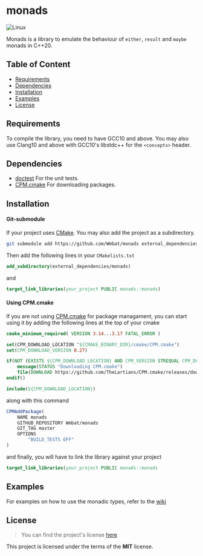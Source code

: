 # monads

![Linux](https://github.com/Wmbat/monads/workflows/Linux/badge.svg)

Monads is a library to emulate the behaviour of `either`, `result` and `maybe` monads in C++20.

## Table of Content
* [Requirements](#requirements)
* [Dependencies](#dependencies)
* [Installation](#installation)
* [Examples](#examples)
* [License](#license)

## Requirements

To compile the library, you need to have GCC10 and above. You may also use Clang10 and above with GCC10's libstdc++ for
the `<concepts>` header.

## Dependencies

* [doctest](https://github.com/onqtam/doctest) For the unit tests.
* [CPM.cmake](https://github.com/TheLartians/CPM.cmake) For downloading packages.

## Installation

#### Git-submodule

If your project uses [CMake](https://cmake.org/). You may also add the project as a subdirectory.
```sh
git submodule add https://github.com/Wmbat/monads external_dependencies
```

Then add the following lines in your `CMakelists.txt`
```cmake
add_subdirectory(external_dependencies/monads)
```

and
```cmake
target_link_libraries(your_project PUBLIC monads::monads)
```

#### Using CPM.cmake

If you are not using [CPM.cmake](https://github.com/TheLartians/CPM.cmake) for package managament, you can start using
it by adding the following lines at the top of your cmake 
```cmake
cmake_minimum_required( VERSION 3.14...3.17 FATAL_ERROR )

set(CPM_DOWNLOAD_LOCATION "${CMAKE_BINARY_DIR}/cmake/CPM.cmake")
set(CPM_DOWNLOAD_VERSION 0.27)

if(NOT (EXISTS ${CPM_DOWNLOAD_LOCATION} AND CPM_VERSION STREQUAL CPM_DOWNLOAD_VERSION))
    message(STATUS "Downloading CPM.cmake")
    file(DOWNLOAD https://github.com/TheLartians/CPM.cmake/releases/download/v${CPM_DOWNLOAD_VERSION}/CPM.cmake ${CPM_DOWNLOAD_LOCATION})
endif()

include(${CPM_DOWNLOAD_LOCATION})
```

along with this command
```cmake
CPMAddPackage(
    NAME monads
    GITHUB_REPOSITORY Wmbat/monads
    GIT_TAG master
    OPTIONS
        "BUILD_TESTS OFF"
)
```

and finally, you will have to link the library against your project
```cmake 
target_link_libraries(your_project PUBLIC monads::monads
```

## Examples

For examples on how to use the monadic types, refer to the [wiki](https://github.com/Wmbat/monads/wiki)

## License

> You can find the project's license [here](https://github.com/Wmbat/monads/blob/master/LICENSE)

This project is licensed under the terms of the **MIT** license.


